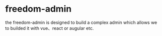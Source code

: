 # freedom-admin
the freedom-admin  is designed to build a complex admin which allows we to builded it  with vue、react or augular etc.
